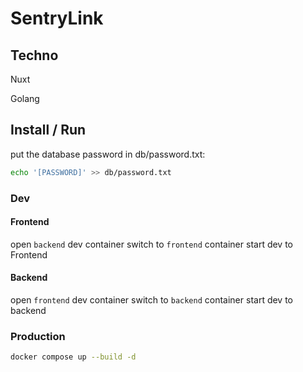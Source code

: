 # SentryLink

## Techno

Nuxt

Golang

## Install / Run

put the database password in db/password.txt:

```bash
echo '[PASSWORD]' >> db/password.txt
```

### Dev

#### Frontend

open `backend` dev container
switch to `frontend` container
start dev to Frontend

#### Backend

open `frontend` dev container
switch to `backend` container
start dev to backend

### Production

```bash
docker compose up --build -d
```
